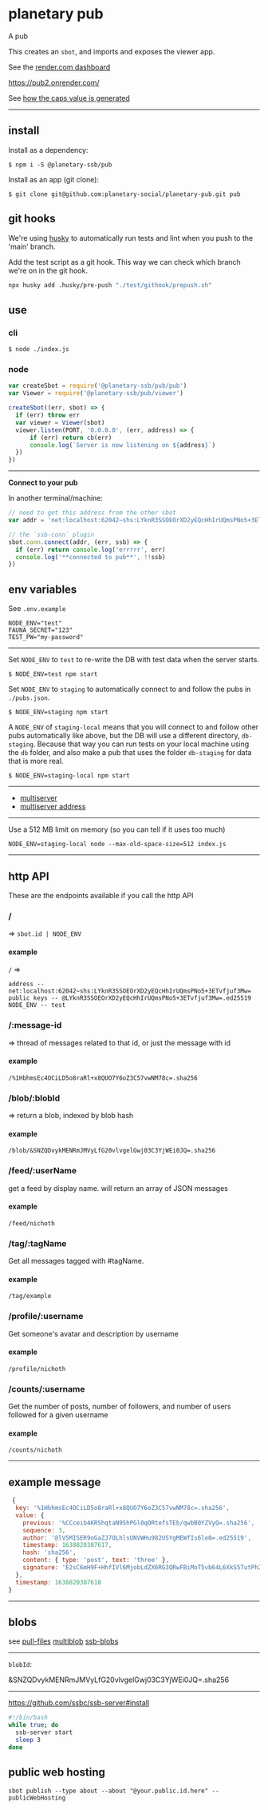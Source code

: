 # planetary pub

A pub

This creates an `sbot`, and imports and exposes the viewer app.

See the [render.com dashboard](https://dashboard.render.com/web/srv-c6elp2vh8vlcnlnvsm5g/settings)

https://pub2.onrender.com/

See [how the caps value is generated](https://www.npmjs.com/package/ssb-caps#shs-secret-handshake-connection-key)

-------------------------------------------------------

## install

Install as a dependency:
```
$ npm i -S @planetary-ssb/pub
```

Install as an app (git clone):
```
$ git clone git@github.com:planetary-social/planetary-pub.git pub
```


## git hooks

We're using [husky](https://typicode.github.io/husky/#/) to automatically run tests and lint when you push to the 'main' branch.

Add the test script as a git hook. This way we can check which branch we're on in the git hook.

```bash
npx husky add .husky/pre-push "./test/githook/prepush.sh"
```


## use

### cli
```
$ node ./index.js
```

### node
```js
var createSbot = require('@planetary-ssb/pub/pub')
var Viewer = require('@planetary-ssb/pub/viewer')

createSbot((err, sbot) => {
  if (err) throw err
  var viewer = Viewer(sbot)
  viewer.listen(PORT, '0.0.0.0', (err, address) => {
      if (err) return cb(err)
      console.log(`Server is now listening on ${address}`)
  })
})
```

----------------------------------------------------------------

__Connect to your pub__

In another terminal/machine:
```js
// need to get this address from the other sbot
var addr = 'net:localhost:62042~shs:LYknR3SSOEOrXD2yEQcHhIrUQmsPNo5+3ETvfjuf3Mw='

// the `ssb-conn` plugin
sbot.conn.connect(addr, (err, ssb) => {
  if (err) return console.log('errrrr', err)
  console.log('**connected to pub**', !!ssb)
})
```


## env variables
See `.env.example`

```
NODE_ENV="test"
FAUNA_SECRET="123"
TEST_PW="my-password"
```

--------------------------------------------------------------------

Set `NODE_ENV` to `test` to re-write the DB with test data when the server starts.

```
$ NODE_ENV=test npm start
```

Set `NODE_ENV` to `staging` to automatically connect to and follow the pubs in `./pubs.json`.

```
$ NODE_ENV=staging npm start
```

A `NODE_ENV` of `staging-local` means that you will connect to and follow other pubs automatically like above, but the DB will use a different directory, `db-staging`. Because that way you can run tests on your local machine using the `db` folder, and also make a pub that uses the folder `db-staging` for data that is more real.

```
$ NODE_ENV=staging-local npm start
```

----------------------------------------------------

* [multiserver](https://github.com/ssb-js/multiserver)
* [multiserver address](https://github.com/ssbc/multiserver-address)

---------------------------------------------------------------

Use a 512 MB limit on memory (so you can tell if it uses too much)
```
NODE_ENV=staging-local node --max-old-space-size=512 index.js
```

----------------------------------------------------------

## http API
These are the endpoints available if you call the http API

### /
=> `sbot.id | NODE_ENV`
#### example
`/`
=>
```
address -- net:localhost:62042~shs:LYknR3SSOEOrXD2yEQcHhIrUQmsPNo5+3ETvfjuf3Mw=
public keys -- @LYknR3SSOEOrXD2yEQcHhIrUQmsPNo5+3ETvfjuf3Mw=.ed25519
NODE_ENV -- test
```

### /:message-id
=> thread of messages related to that id, or just the message with id
#### example
`/%1HbhmsEc4OCiLD5o8raRl+x8QUO7Y6oZ3C57vwNM78c=.sha256`

### /blob/:blobId
=> return a blob, indexed by blob hash

#### example
`/blob/&SNZQDvykMENRmJMVyLfG20vlvgelGwj03C3YjWEi0JQ=.sha256`

### /feed/:userName
get a feed by display name. will return an array of JSON messages

#### example
`/feed/nichoth`

### /tag/:tagName
Get all messages tagged with #tagName.

#### example
`/tag/example`

### /profile/:username
Get someone's avatar and description by username
#### example
`/profile/nichoth`

### /counts/:username
Get the number of posts, number of followers, and number of users followed for
a given username

#### example
`/counts/nichoth`


----------------------------------------------------------------

## example message

```js
 {
  key: '%1HbhmsEc4OCiLD5o8raRl+x8QUO7Y6oZ3C57vwNM78c=.sha256',
  value: {
    previous: '%CCceib4KRShqtaN95hPGl0qORtefsTEb/qwbB0YZVyQ=.sha256',
    sequence: 3,
    author: '@lV5MISER9oGaZJ7OLhlsUNVWHu982USYgMEWfIs6le0=.ed25519',
    timestamp: 1638820387617,
    hash: 'sha256',
    content: { type: 'post', text: 'three' },
    signature: 'E2sC6mH9F+HhfIVl6MjobLdZX6RG3QRwFBiMoT5vb64L6XkS5TutPh2gYRRIqKZSzzW5ld0sLvvEc81pcrRtCQ==.sig.ed25519'
  },
  timestamp: 1638820387618
}
```

---------------------------------------------------

## blobs
see [pull-files](https://github.com/pull-stream/pull-files)
[multiblob](https://github.com/ssbc/multiblob)
[ssb-blobs](https://github.com/ssbc/ssb-blobs)

------------------------------------------------------

`blobId`:

&SNZQDvykMENRmJMVyLfG20vlvgelGwj03C3YjWEi0JQ=.sha256

--------------------------------------------------------

https://github.com/ssbc/ssb-server#install
```bash
#!/bin/bash
while true; do
  ssb-server start
  sleep 3
done
```


## public web hosting

```
sbot publish --type about --about "@your.public.id.here" --publicWebHosting
```
